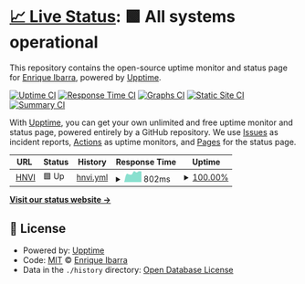 # [📈 Live Status](https://enrique-ibarra.github.io/hnvi-v2): <!--live status--> **🟩 All systems operational**

This repository contains the open-source uptime monitor and status page for [Enrique Ibarra](https://enrique-ibarra.github.io/hnvi-v2), powered by [Upptime](https://github.com/upptime/upptime).

[![Uptime CI](https://github.com/enrique-ibarra/hnvi-v2/workflows/Uptime%20CI/badge.svg)](https://github.com/enrique-ibarra/hnvi-v2/actions?query=workflow%3A%22Uptime+CI%22)
[![Response Time CI](https://github.com/enrique-ibarra/hnvi-v2/workflows/Response%20Time%20CI/badge.svg)](https://github.com/enrique-ibarra/hnvi-v2/actions?query=workflow%3A%22Response+Time+CI%22)
[![Graphs CI](https://github.com/enrique-ibarra/hnvi-v2/workflows/Graphs%20CI/badge.svg)](https://github.com/enrique-ibarra/hnvi-v2/actions?query=workflow%3A%22Graphs+CI%22)
[![Static Site CI](https://github.com/enrique-ibarra/hnvi-v2/workflows/Static%20Site%20CI/badge.svg)](https://github.com/enrique-ibarra/hnvi-v2/actions?query=workflow%3A%22Static+Site+CI%22)
[![Summary CI](https://github.com/enrique-ibarra/hnvi-v2/workflows/Summary%20CI/badge.svg)](https://github.com/enrique-ibarra/hnvi-v2/actions?query=workflow%3A%22Summary+CI%22)

With [Upptime](https://upptime.js.org), you can get your own unlimited and free uptime monitor and status page, powered entirely by a GitHub repository. We use [Issues](https://github.com/enrique-ibarra/hnvi-v2/issues) as incident reports, [Actions](https://github.com/enrique-ibarra/hnvi-v2/actions) as uptime monitors, and [Pages](https://enrique-ibarra.github.io/hnvi-v2) for the status page.

<!--start: status pages-->
<!-- This summary is generated by Upptime (https://github.com/upptime/upptime) -->
<!-- Do not edit this manually, your changes will be overwritten -->
<!-- prettier-ignore -->
| URL | Status | History | Response Time | Uptime |
| --- | ------ | ------- | ------------- | ------ |
| <img alt="" src="https://www.hnvi.nl/favicon.ico" height="13"> [HNVI](https://www.hnvi.nl) | 🟩 Up | [hnvi.yml](https://github.com/enrique-ibarra/hnvi-v2/commits/HEAD/history/hnvi.yml) | <details><summary><img alt="Response time graph" src="./graphs/hnvi/response-time-week.png" height="20"> 802ms</summary><br><a href="https://enrique-ibarra.github.io/hnvi-v2/history/hnvi"><img alt="Response time 620" src="https://img.shields.io/endpoint?url=https%3A%2F%2Fraw.githubusercontent.com%2Fenrique-ibarra%2Fhnvi-v2%2FHEAD%2Fapi%2Fhnvi%2Fresponse-time.json"></a><br><a href="https://enrique-ibarra.github.io/hnvi-v2/history/hnvi"><img alt="24-hour response time 916" src="https://img.shields.io/endpoint?url=https%3A%2F%2Fraw.githubusercontent.com%2Fenrique-ibarra%2Fhnvi-v2%2FHEAD%2Fapi%2Fhnvi%2Fresponse-time-day.json"></a><br><a href="https://enrique-ibarra.github.io/hnvi-v2/history/hnvi"><img alt="7-day response time 802" src="https://img.shields.io/endpoint?url=https%3A%2F%2Fraw.githubusercontent.com%2Fenrique-ibarra%2Fhnvi-v2%2FHEAD%2Fapi%2Fhnvi%2Fresponse-time-week.json"></a><br><a href="https://enrique-ibarra.github.io/hnvi-v2/history/hnvi"><img alt="30-day response time 668" src="https://img.shields.io/endpoint?url=https%3A%2F%2Fraw.githubusercontent.com%2Fenrique-ibarra%2Fhnvi-v2%2FHEAD%2Fapi%2Fhnvi%2Fresponse-time-month.json"></a><br><a href="https://enrique-ibarra.github.io/hnvi-v2/history/hnvi"><img alt="1-year response time 620" src="https://img.shields.io/endpoint?url=https%3A%2F%2Fraw.githubusercontent.com%2Fenrique-ibarra%2Fhnvi-v2%2FHEAD%2Fapi%2Fhnvi%2Fresponse-time-year.json"></a></details> | <details><summary><a href="https://enrique-ibarra.github.io/hnvi-v2/history/hnvi">100.00%</a></summary><a href="https://enrique-ibarra.github.io/hnvi-v2/history/hnvi"><img alt="All-time uptime 100.00%" src="https://img.shields.io/endpoint?url=https%3A%2F%2Fraw.githubusercontent.com%2Fenrique-ibarra%2Fhnvi-v2%2FHEAD%2Fapi%2Fhnvi%2Fuptime.json"></a><br><a href="https://enrique-ibarra.github.io/hnvi-v2/history/hnvi"><img alt="24-hour uptime 100.00%" src="https://img.shields.io/endpoint?url=https%3A%2F%2Fraw.githubusercontent.com%2Fenrique-ibarra%2Fhnvi-v2%2FHEAD%2Fapi%2Fhnvi%2Fuptime-day.json"></a><br><a href="https://enrique-ibarra.github.io/hnvi-v2/history/hnvi"><img alt="7-day uptime 100.00%" src="https://img.shields.io/endpoint?url=https%3A%2F%2Fraw.githubusercontent.com%2Fenrique-ibarra%2Fhnvi-v2%2FHEAD%2Fapi%2Fhnvi%2Fuptime-week.json"></a><br><a href="https://enrique-ibarra.github.io/hnvi-v2/history/hnvi"><img alt="30-day uptime 100.00%" src="https://img.shields.io/endpoint?url=https%3A%2F%2Fraw.githubusercontent.com%2Fenrique-ibarra%2Fhnvi-v2%2FHEAD%2Fapi%2Fhnvi%2Fuptime-month.json"></a><br><a href="https://enrique-ibarra.github.io/hnvi-v2/history/hnvi"><img alt="1-year uptime 100.00%" src="https://img.shields.io/endpoint?url=https%3A%2F%2Fraw.githubusercontent.com%2Fenrique-ibarra%2Fhnvi-v2%2FHEAD%2Fapi%2Fhnvi%2Fuptime-year.json"></a></details>

<!--end: status pages-->

[**Visit our status website →**](https://enrique-ibarra.github.io/hnvi-v2)

## 📄 License

- Powered by: [Upptime](https://github.com/upptime/upptime)
- Code: [MIT](./LICENSE) © [Enrique Ibarra](https://enrique-ibarra.github.io/hnvi-v2)
- Data in the `./history` directory: [Open Database License](https://opendatacommons.org/licenses/odbl/1-0/)
